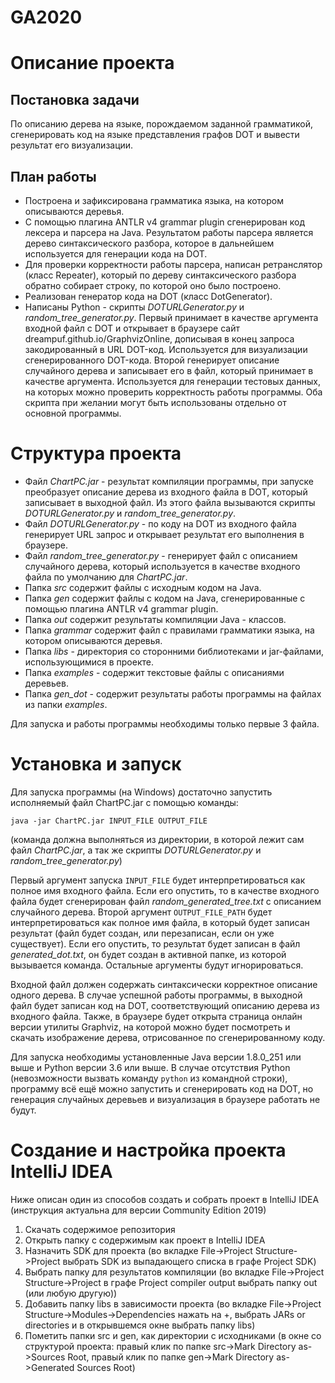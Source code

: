 # GA2020

# Описание проекта
## Постановка задачи
По описанию дерева на языке, порождаемом заданной грамматикой, сгенерировать код на языке представления графов DOT и вывести результат его визуализации.


## План работы
- Построена и зафиксирована грамматика языка, на котором описываются деревья.
- С помощью плагина ANTLR v4 grammar plugin сгенерирован код лексера и парсера на Java. Результатом работы парсера является дерево синтаксического разбора, которое в дальнейшем используется для генерации кода на DOT.
- Для проверки корректности работы парсера, написан ретранслятор (класс Repeater), который по дереву синтаксического разбора обратно собирает строку, по которой оно было построено.
- Реализован генератор кода на DOT (класс DotGenerator). 
- Написаны Python - скрипты *DOTURLGenerator.py* и *random_tree_generator.py*. Первый принимает в качестве аргумента входной файл с DOT и открывает в браузере сайт dreampuf.github.io/GraphvizOnline, дописывая в конец запроса закодированный в URL DOT-код. Используется для визуализации сгенерированного DOT-кода. Второй генерирует описание случайного дерева и записывает его в файл, который принимает в качестве аргумента. Используется для генерации тестовых данных, на которых можно проверить корректность работы программы. Оба скрипта при желании могут быть использованы отдельно от основной программы.


# Структура проекта
- Файл *ChartPC.jar* - результат компиляции программы, при запуске преобразует описание дерева из входного файла в DOT, который записывает в выходной файл. Из этого файла вызываются скрипты *DOTURLGenerator.py* и *random_tree_generator.py*.
- Файл *DOTURLGenerator.py* - по коду на DOT из входного файла генерирует URL запрос и открывает результат его выполнения в браузере.
- Файл *random_tree_generator.py* - генерирует файл с описанием случайного дерева, который используется в качестве входного файла по умолчанию для *ChartPC.jar*.
- Папка *src* содержит файлы с исходным кодом на Java.
- Папка *gen* содержит файлы с кодом на Java, сгенерированные с помощью плагина ANTLR v4 grammar plugin.
- Папка *out* содержит результаты компиляции Java - классов.
- Папка *grammar* содержит файл с правилами грамматики языка, на котором описываются деревья.
- Папка *libs* - директория со сторонними библиотеками и jar-файлами, использующимися в проекте.
- Папка *examples* - содержит текстовые файлы с описаниями деревьев.
- Папка *gen_dot* - содержит результаты работы программы на файлах из папки *examples*.

Для запуска и работы программы необходимы только первые 3 файла.
# Установка и запуск
Для запуска программы (на Windows) достаточно запустить исполняемый файл ChartPC.jar с помощью команды:

```java -jar ChartPC.jar INPUT_FILE OUTPUT_FILE```

(команда должна выполняться из директории, в которой лежит сам файл *ChartPC.jar*, а так же скрипты *DOTURLGenerator.py* и *random_tree_generator.py*)

Первый аргумент запуска ```INPUT_FILE``` будет интерпретироваться как полное имя входного файла. Если его опустить, то в качестве входного файла будет сгенерирован файл *random_generated_tree.txt* с описанием случайного дерева. Второй аргумент ```OUTPUT_FILE_PATH``` будет интерпретироваться как полное имя файла, в который будет записан результат (файл будет создан, или перезаписан, если он уже существует). Если его опустить, то результат будет записан в файл *generated_dot.txt*, он будет создан в активной папке, из которой вызывается команда. Остальные аргументы будут игнорироваться. 

Входной файл должен содержать синтаксически корректное описание одного дерева. В случае успешной работы программы, в выходной файл будет записан код на DOT, соответствующий описанию дерева из входного файла. Также, в браузере будет открыта страница онлайн версии утилиты Graphviz, на которой можно будет посмотреть и скачать изображение дерева, отрисованное по сгенерированному коду.

Для запуска необходимы установленные Java версии 1.8.0_251 или выше и Python версии 3.6 или выше. В случае отсутствия Python (невозможности вызвать команду ```python``` из командной строки), программу всё ещё можно запустить и сгенерировать код на DOT, но генерация случайных деревьев и визуализация в браузере работать не будут.


# Создание и настройка проекта IntelliJ IDEA
Ниже описан один из способов создать и собрать проект в IntelliJ IDEA (инструкция актуальна для версии Community Edition 2019)
1. Скачать содержимое репозитория
2. Открыть папку с содержимым как проект в IntelliJ IDEA
3. Назначить SDK для проекта (во вкладке File->Project Structure->Project выбрать SDK из выпадающего списка в графе Project SDK)
4. Выбрать папку для результатов компиляции (во вкладке File->Project Structure->Project в графе Project compiler output выбрать папку out (или любую другую))
5. Добавить папку libs в зависимости проекта (во вкладке File->Project Structure->Modules->Dependencies нажать на +, выбрать JARs or directories и в открывшемся окне выбрать папку libs)
6. Пометить папки src и gen, как директории с исходниками (в окне со структурой проекта: правый клик по папке src->Mark Directory as->Sources Root, правый клик по папке gen->Mark Directory as->Generated Sources Root)

